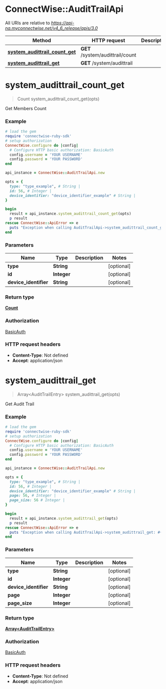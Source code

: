 # ConnectWise::AuditTrailApi

All URIs are relative to *https://api-na.myconnectwise.net/v4_6_release/apis/3.0*

Method | HTTP request | Description
------------- | ------------- | -------------
[**system_audittrail_count_get**](AuditTrailApi.md#system_audittrail_count_get) | **GET** /system/audittrail/count | 
[**system_audittrail_get**](AuditTrailApi.md#system_audittrail_get) | **GET** /system/audittrail | 


# **system_audittrail_count_get**
> Count system_audittrail_count_get(opts)



Get Members Count

### Example
```ruby
# load the gem
require 'connectwise-ruby-sdk'
# setup authorization
ConnectWise.configure do |config|
  # Configure HTTP basic authorization: BasicAuth
  config.username = 'YOUR USERNAME'
  config.password = 'YOUR PASSWORD'
end

api_instance = ConnectWise::AuditTrailApi.new

opts = { 
  type: "type_example", # String | 
  id: 56, # Integer | 
  device_identifier: "device_identifier_example" # String | 
}

begin
  result = api_instance.system_audittrail_count_get(opts)
  p result
rescue ConnectWise::ApiError => e
  puts "Exception when calling AuditTrailApi->system_audittrail_count_get: #{e}"
end
```

### Parameters

Name | Type | Description  | Notes
------------- | ------------- | ------------- | -------------
 **type** | **String**|  | [optional] 
 **id** | **Integer**|  | [optional] 
 **device_identifier** | **String**|  | [optional] 

### Return type

[**Count**](Count.md)

### Authorization

[BasicAuth](../README.md#BasicAuth)

### HTTP request headers

 - **Content-Type**: Not defined
 - **Accept**: application/json



# **system_audittrail_get**
> Array&lt;AuditTrailEntry&gt; system_audittrail_get(opts)



Get Audit Trail

### Example
```ruby
# load the gem
require 'connectwise-ruby-sdk'
# setup authorization
ConnectWise.configure do |config|
  # Configure HTTP basic authorization: BasicAuth
  config.username = 'YOUR USERNAME'
  config.password = 'YOUR PASSWORD'
end

api_instance = ConnectWise::AuditTrailApi.new

opts = { 
  type: "type_example", # String | 
  id: 56, # Integer | 
  device_identifier: "device_identifier_example" # String | 
  page: 56, # Integer | 
  page_size: 56 # Integer | 
}

begin
  result = api_instance.system_audittrail_get(opts)
  p result
rescue ConnectWise::ApiError => e
  puts "Exception when calling AuditTrailApi->system_audittrail_get: #{e}"
end
```

### Parameters

Name | Type | Description  | Notes
------------- | ------------- | ------------- | -------------
 **type** | **String**|  | [optional] 
 **id** | **Integer**|  | [optional] 
 **device_identifier** | **String**|  | [optional] 
 **page** | **Integer**|  | [optional] 
 **page_size** | **Integer**|  | [optional] 

### Return type

[**Array&lt;AuditTrailEntry&gt;**](AuditTrailEntry.md)

### Authorization

[BasicAuth](../README.md#BasicAuth)

### HTTP request headers

 - **Content-Type**: Not defined
 - **Accept**: application/json



